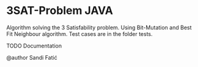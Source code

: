 3SAT-Problem JAVA
============

Algorithm solving the 3 Satisfability problem. Using Bit-Mutation and Best Fit Neighbour algorithm. Test cases are in the folder tests.

TODO Documentation

@author Sandi Fatić
